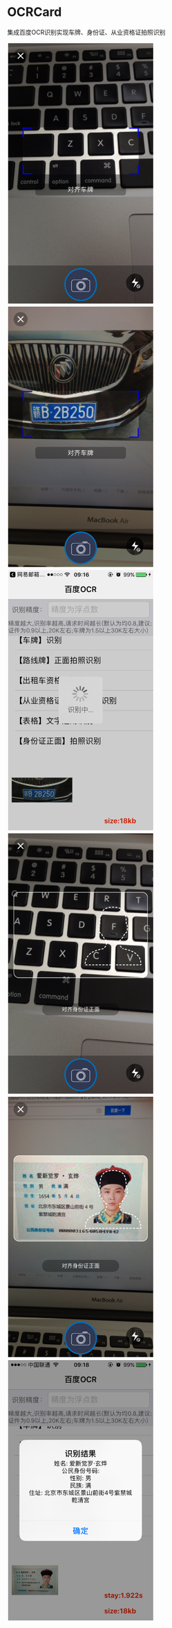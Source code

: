 # OCRCard
集成百度OCR识别实现车牌、身份证、从业资格证拍照识别

<div style="float:left;border:solid 1px 000;margin:2px;"><img src="https://github.com/UEdge/OCRCard/blob/master/leastOCR/img/IMG_1495.PNG"  width="336" height="600" ></div>

<div style="float:left;border:solid 1px 000;margin:2px;"><img src="https://github.com/UEdge/OCRCard/blob/master/leastOCR/img/IMG_1497.PNG" width="336" height="600" ></div>

<div style="float:left;border:solid 1px 000;margin:2px;"><img src="https://github.com/UEdge/OCRCard/blob/master/leastOCR/img/IMG_1498.PNG"  width="336" height="600" ></div>

<div style="float:left;border:solid 1px 000;margin:2px;"><img src="https://github.com/UEdge/OCRCard/blob/master/leastOCR/img/IMG_1499.PNG" width="336" height="600" ></div>


<div style="float:left;border:solid 1px 000;margin:2px;"><img src="https://github.com/UEdge/OCRCard/blob/master/leastOCR/img/IMG_1500.PNG"  width="336" height="600" ></div>

<div style="float:left;border:solid 1px 000;margin:2px;"><img src="https://github.com/UEdge/OCRCard/blob/master/leastOCR/img/IMG_1502.PNG" width="336" height="600" ></div>


